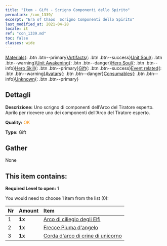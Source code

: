```yaml
---
title: "Item - Gift - Scrigno Componenti dello Spirito"
permalink: /con_1339/
excerpt: "Era of Chaos  Scrigno Componenti dello Spirito"
last_modified_at: 2021-04-28
locale: it
ref: "con_1339.md"
toc: false
classes: wide
---
```

 [Materials](/ItemsIT/){: .btn .btn--primary}[Artifacts](/ItemsIT/Artifacts/){: .btn .btn--success}[Unit Soul](/ItemsIT/UnitSoul/){: .btn .btn--warning}[Unit Awakening](/ItemsIT/UnitAwakening/){: .btn .btn--danger}[Hero Soul](/ItemsIT/HeroSoul/){: .btn .btn--info}[Hero Skill](/ItemsIT/HeroSkill/){: .btn .btn--primary}[Gift](/ItemsIT/Gift/){: .btn .btn--success}[Event related](/ItemsIT/Events/){: .btn .btn--warning}[Avatars](/ItemsIT/Avatars/){: .btn .btn--danger}[Consumables](/ItemsIT/Consumables/){: .btn .btn--info}[Unknown](/ItemsIT/Unknown/){: .btn .btn--primary}

## Dettagli
 **Descrizione:** Uno scrigno di componenti dell'Arco del Tiratore esperto. Aprilo per ricevere uno dei componenti dell'Arco del Tiratore esperto.

 **Quality:** <span style="color: #FF8C00">OK</span>

 **Type:** Gift

## Gather

  None

## This item contains:

 **Required Level to open:** 1

 You would need to choose 1 item from the list (0):

  | Nr | Amount |     Item    |
  |:---|:-------|:------------|
  | 1 |  **1x** | [Arco di ciliegio degli Elfi](/ItemsIT/art_103/) |  | 
  | 2 |  **1x** | [Frecce Piuma d'angelo](/ItemsIT/art_104/) |  | 
  | 3 |  **1x** | [Corda d'arco di crine di unicorno](/ItemsIT/art_105/) |  | 
